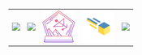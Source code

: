 <div align="center">

| | | | | |
| --- | --- | --- | --- | --- |
| <a href="https://anticope.ml/"><img src='https://raw.githubusercontent.com/AntiCope/anticope.ml/master/resources/icon.png' width="64px"></a> | <a href="https://github.com/AntiCope/meteor-rejects"><img src='https://raw.githubusercontent.com/AntiCope/meteor-rejects/master/src/main/resources/assets/rejects/icon.png' width="64px"></a> | <a href="https://github.com/AntiCope/orion"><img src='https://raw.githubusercontent.com/AntiCope/orion/main/src/main/resources/assets/orion/logo.png' width="64px"></a> | <a href="https://github.com/AntiCope/meteor-python-addon"><img src='https://raw.githubusercontent.com/AntiCope/meteor-python-addon/main/src/main/resources/assets/pythonaddon/icon.png' width="64px"></a> | <a href="https://github.com/AntiCope/mod-updater"><img src='https://raw.githubusercontent.com/AntiCope/mod-updater/master/.github/icon.png' width="64px"></a> |

</div>
